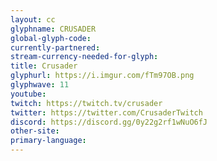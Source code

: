 ```yaml
---
layout: cc
glyphname: CRUSADER
global-glyph-code: 
currently-partnered: 
stream-currency-needed-for-glyph: 
title: Crusader
glyphurl: https://i.imgur.com/fTm97OB.png
glyphwave: 11
youtube: 
twitch: https://twitch.tv/crusader
twitter: https://twitter.com/CrusaderTwitch
discord: https://discord.gg/0y22g2rf1wNuO6fJ
other-site: 
primary-language: 
---
```


